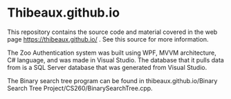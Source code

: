 # Thibeaux.github.io

This repository contains the source code and material covered in the web page https://thibeaux.github.io/ . See this source for more information. 

The Zoo Authentication system was built using WPF, MVVM architecture, C# language, and was made in Visual Studio. The database that it pulls data from is a SQL Server database that was generated from Visual Studio. 

The Binary search tree program can be found in thibeaux.github.io/Binary Search Tree Project/CS260/BinarySearchTree.cpp. 

